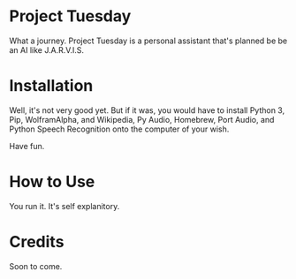 # Project Tuesday

What a journey. Project Tuesday is a personal assistant that's planned be be an AI like J.A.R.V.I.S.

# Installation

Well, it's not very good yet. But if it was, you would have to install Python 3, Pip, WolframAlpha, and Wikipedia, Py Audio, Homebrew, Port Audio, and Python Speech Recognition onto the computer of your wish.

Have fun.

# How to Use

You run it. It's self explanitory.

# Credits

Soon to come.
